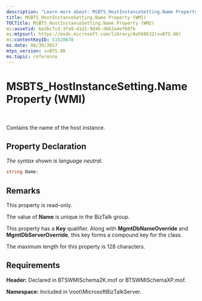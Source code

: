 ```yaml
---
description: "Learn more about: MSBTS_HostInstanceSetting.Name Property (WMI)"
title: MSBTS_HostInstanceSetting.Name Property (WMI)
TOCTitle: MSBTS_HostInstanceSetting.Name Property (WMI)
ms:assetid: 6a3bcfcd-3fa9-41d1-9d46-d663a4ef68fb
ms:mtpsurl: https://msdn.microsoft.com/library/Aa560632(v=BTS.80)
ms:contentKeyID: 51528678
ms.date: 08/30/2017
mtps_version: v=BTS.80
ms.topic: reference
---
```


# MSBTS\_HostInstanceSetting.Name Property (WMI)

 

Contains the name of the host instance.

## Property Declaration

*The syntax shown is language neutral.*

```C#
string Name;  
```

## Remarks

This property is read-only.

The value of **Name** is unique in the BizTalk group.

This property has a **Key** qualifier. Along with **MgmtDbNameOverride** and **MgmtDbServerOverride**, this key forms a compound key for the class.

The maximum length for this property is 128 characters.

## Requirements

**Header:** Declared in BTSWMISchema2K.mof or BTSWMISchemaXP.mof.

**Namespace:** Included in \\root\\MicrosoftBizTalkServer.

